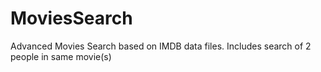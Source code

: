 # MoviesSearch
Advanced Movies Search based on IMDB data files. Includes search of 2 people in same movie(s)
